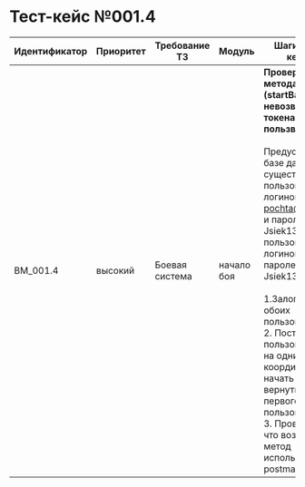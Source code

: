 # Тест-кейс №001.4

| Идентификатор | Приоритет |  Требование ТЗ  | Модуль | Шаги тест-кейса | Ожидаемый результат |
| ------ | ------ | ------ | ------ | ------ | ------ |
|     BM\_001.4    |  высокий  | Боевая система | начало боя| **Проверка метода (startBattle невозвращение токена второго пользвателя).** <br><br>   Предусловие: В базе данных существует пользователь с логином test-pochta@mail.ru и паролем Jsiek1325! и пользователь с логином opp и паролем Jsiek1325!<br><br> 1\.Залогинить обоих пользователей. <br>2\. Поставить пользователей на одни координаты и начать бой и не вернуть токен первого пользователя. <br>3\. Проверить что возвращает метод используя postman| Запрос успешен. Сервер ответил как требуется. Возвращается {"result": "error","error": {"code": 404, "text": "not found"}}|

 

